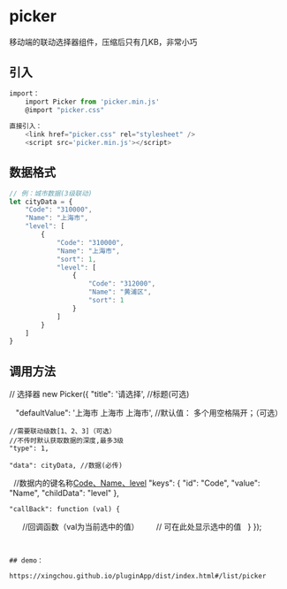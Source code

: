 # picker
移动端的联动选择器组件，压缩后只有几KB，非常小巧


## 引入
```javascript 
import：
    import Picker from 'picker.min.js'
    @import "picker.css"
    
直接引入：
    <link href="picker.css" rel="stylesheet" />
    <script src='picker.min.js'></script>
```

## 数据格式
```javascript
// 例：城市数据(3级联动)
let cityData = {
    "Code": "310000",
    "Name": "上海市",
    "level": [
        {
            "Code": "310000",
            "Name": "上海市",
            "sort": 1,
            "level": [
                {
                    "Code": "312000",
                    "Name": "黄浦区",
                    "sort": 1
                }
            ]
        }
    ]
}
```

## 调用方法
// 选择器
new Picker({
    "title": '请选择', //标题(可选)
    
    "defaultValue": '上海市 上海市 上海市', //默认值： 多个用空格隔开；（可选）

    //需要联动级数[1、2、3]（可选）
    //不传时默认获取数据的深度,最多3级
    "type": 1,

    "data": cityData, //数据(必传)

    //数据内的键名称[Code、Name、level](必传)
    "keys": {
        "id": "Code",
        "value": "Name",
        "childData": "level"
    },

    "callBack": function (val) {
        //回调函数（val为当前选中的值）
        // 可在此处显示选中的值
    }
});
```


## demo：

https://xingchou.github.io/pluginApp/dist/index.html#/list/picker



